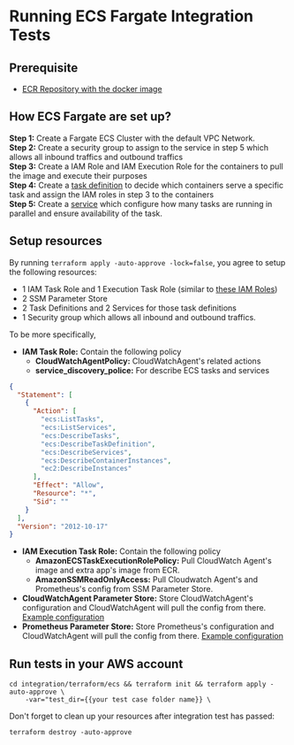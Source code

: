 Running ECS Fargate Integration Tests
=========================
## Prerequisite
* [ECR Repository with the docker image](https://docs.aws.amazon.com/AmazonECR/latest/userguide/getting-started-console.html)

## How ECS Fargate are set up?
**Step 1:** Create a Fargate ECS Cluster with the default VPC Network.   
**Step 2:** Create a security group to assign to the service in step 5 which allows all inbound 
traffics and outbound traffics    
**Step 3:** Create a IAM Role and IAM Execution Role for the containers to pull the image and 
execute their purposes  
**Step 4:** Create a [task definition](https://docs.aws.amazon.com/AmazonECS/latest/developerguide/task_definitions.html) 
to decide which containers serve a specific task   and assign the IAM roles in step 3 to the containers   
**Step 5:** Create a [service](https://docs.aws.amazon.com/AmazonECS/latest/developerguide/ecs_services.html) which configure 
how many tasks are running in parallel and ensure availability of the task. 

## Setup resources
By running `terraform apply -auto-approve -lock=false`, 
you agree to setup the following resources:
* 1 IAM Task Role and 1 Execution Task Role (similar to [these IAM Roles](https://docs.aws.amazon.com/AmazonCloudWatch/latest/monitoring/deploy_servicelens_CloudWatch_agent_deploy_ECS.html))
* 2 SSM Parameter Store
* 2 Task Definitions and 2 Services for those task definitions
* 1 Security group which allows all inbound and outbound traffics.

To be more specifically,
* **IAM Task Role:** Contain the following policy
  * **CloudWatchAgentPolicy:** CloudWatchAgent's related actions
  * **service_discovery_police:** For describe ECS tasks and services
```json
{
  "Statement": [
    {
      "Action": [
        "ecs:ListTasks",
        "ecs:ListServices",
        "ecs:DescribeTasks",
        "ecs:DescribeTaskDefinition",
        "ecs:DescribeServices",
        "ecs:DescribeContainerInstances",
        "ec2:DescribeInstances"
      ],
      "Effect": "Allow",
      "Resource": "*",
      "Sid": ""
    }
  ],
  "Version": "2012-10-17"
}
```
  
* **IAM Execution Task Role:** Contain the following policy
  * **AmazonECSTaskExecutionRolePolicy:** Pull CloudWatch Agent's image and extra app's image from ECR.
  * **AmazonSSMReadOnlyAccess:** Pull Cloudwatch Agent's and Prometheus's config  from SSM Parameter Store.
* **CloudWatchAgent Parameter Store:** Store CloudWatchAgent's configuration and CloudWatchAgent will pull the config from there. [Example configuration](default_resources/default_amazon_cloudwatch_agent.json)
* **Prometheus Parameter Store:** Store Prometheus's configuration and CloudWatchAgent will pull the config from there. [Example configuration](default_resources/default_ecs_prometheus.tpl)

## Run tests in your AWS account
````
cd integration/terraform/ecs && terraform init && terraform apply -auto-approve \
    -var="test_dir={{your test case folder name}} \
````

Don't forget to clean up your resources after integration test has passed:
````
terraform destroy -auto-approve
````
